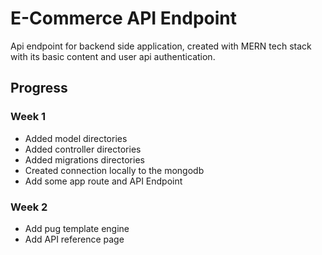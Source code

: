 # E-Commerce API Endpoint

Api endpoint for backend side application, created with MERN tech stack with its basic content and user api authentication.

## Progress

### Week 1 

- Added model directories
- Added controller directories
- Added migrations directories
- Created connection locally to the mongodb
- Add some app route and API Endpoint

### Week 2

- Add pug template engine
- Add API reference page
